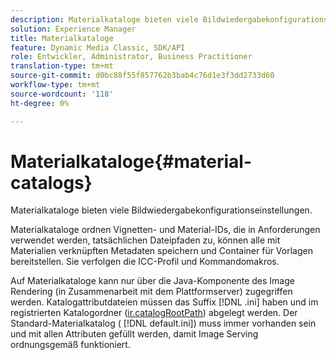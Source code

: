 ```yaml
---
description: Materialkataloge bieten viele Bildwiedergabekonfigurationseinstellungen.
solution: Experience Manager
title: Materialkataloge
feature: Dynamic Media Classic, SDK/API
role: Entwickler, Administrator, Business Practitioner
translation-type: tm+mt
source-git-commit: d0bc88f55f857762b3bab4c76d1e3f3dd2733d60
workflow-type: tm+mt
source-wordcount: '118'
ht-degree: 0%

---
```



# Materialkataloge{#material-catalogs}

Materialkataloge bieten viele Bildwiedergabekonfigurationseinstellungen.

Materialkataloge ordnen Vignetten- und Material-IDs, die in Anforderungen verwendet werden, tatsächlichen Dateipfaden zu, können alle mit Materialien verknüpften Metadaten speichern und Container für Vorlagen bereitstellen. Sie verfolgen die ICC-Profil und Kommandomakros.

Auf Materialkataloge kann nur über die Java-Komponente des Image Rendering (in Zusammenarbeit mit dem Plattformserver) zugegriffen werden. Katalogattributdateien müssen das Suffix [!DNL .ini] haben und im registrierten Katalogordner ([ir.catalogRootPath](../../../../../../ir-api/server-admin/image-rendering-api-ref/c-ir-server-administration/c-ir-configuration-settings-reference/c-ir-catalog-folder.md#concept-1c1d308112054bb99e3895c3fb8ca5f7)) abgelegt werden. Der Standard-Materialkatalog ( [!DNL default.ini]) muss immer vorhanden sein und mit allen Attributen gefüllt werden, damit Image Serving ordnungsgemäß funktioniert.
